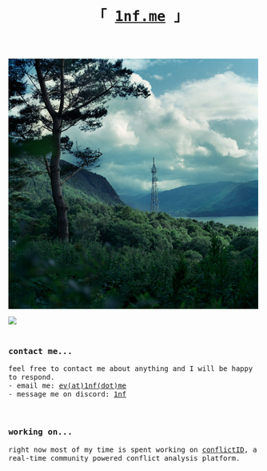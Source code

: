 <div id="user-content-toc" align="center">
  <ul>
    <summary>
            <h1 style="display: inline-block;">
                <samp>
                    「 <a href="https://1nf.me">1nf.me</a> 」
                    <br>
                    <br>
                </samp>
        </h1>
    </summary>
  </ul>
</div>

<a href="https://1nf.me"><img align="left" width="500" src="https://raw.githubusercontent.com/evwltrs/evwltrs/main/img.jpg"></a>

<div>
<img src="https://skillicons.dev/icons?i=typescript,javascript,go,svelte,tailwind,cloudflare,bash,linux,nodejs,md,git,vim&perline=4" style="padding-top: 15px;"/>
<br/>
<br/>
<h3><samp><b>contact me...</b></samp></h3>
<samp>feel free to contact me about anything and I will be happy to respond.</samp>
</br>
<samp>
- email me: <a href="http://1nf.me/email/ZXZAMW5mLm1l">ev(at)1nf(dot)me</a></br>
- message me on discord: <a href="https://discord.com/users/373880321722023958">1nf</a></br>
</samp>
<br/>
<br/>
<h3><samp><b>working on...</b></samp></h3>
<samp>right now most of my time is spent working on <a href="https://conflict.id">conflictID</a>, a real-time community powered conflict analysis platform.</samp>
</br>
</div>

